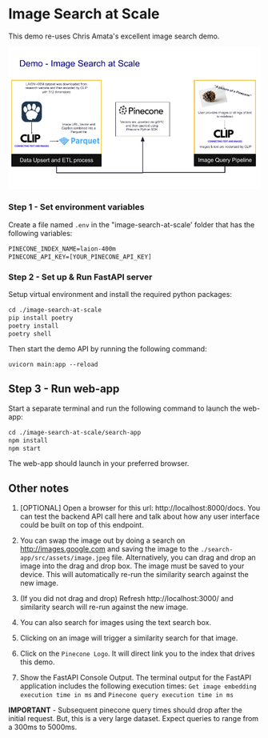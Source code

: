 # Image Search at Scale
This demo re-uses Chris Amata's excellent image search demo.

![Demo](./image-search-at-scale.png)

### Step 1 - Set environment variables
Create a file named ```.env``` in the "image-search-at-scale' folder that has the following variables:


```
PINECONE_INDEX_NAME=laion-400m
PINECONE_API_KEY=[YOUR_PINECONE_API_KEY]
```

### Step 2 - Set up & Run FastAPI server
Setup virtual environment and install the required python packages:

```
cd ./image-search-at-scale
pip install poetry
poetry install
poetry shell
```

Then start the demo API by running the following command:

```
uvicorn main:app --reload
```

## Step 3 - Run web-app

Start a separate terminal and run the following command to launch the web-app:

```
cd ./image-search-at-scale/search-app
npm install
npm start
```

The web-app should launch in your preferred browser.

## Other notes
1. [OPTIONAL] Open a browser for this url: http://localhost:8000/docs. You can test the backend API call here and talk about how any user interface could be built on top of this endpoint.


2. You can swap the image out by doing a search on http://images.google.com and saving the image to the ```./search-app/src/assets/image.jpeg``` file. Alternatively, you can drag and drop an image into the drag and drop box. The image must be saved to your device. This will automatically re-run the similarity search against the new image. 


3. (If you did not drag and drop) Refresh http://localhost:3000/ and similarity search will re-run against the new image.


4. You can also search for images using the text search box.


5. Clicking on an image will trigger a similarity search for that image. 


6. Click on the ```Pinecone Logo```. It will direct link you to the index that drives this demo.


7. Show the FastAPI Console Output. The terminal output for the FastAPI application includes the following execution times: ```Get image embedding execution time in ms``` and ```Pinecone query execution time in ms```


**IMPORTANT** - Subsequent pinecone query times should drop after the initial request.
But, this is a very large dataset. Expect queries to range from a 300ms to 5000ms. 

